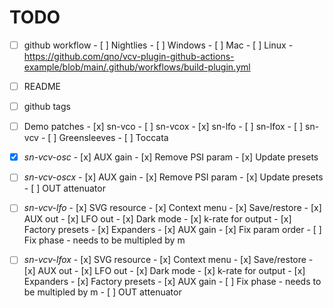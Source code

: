 # TODO

- [ ] github workflow
      - [ ] Nightlies
            - [ ] Windows
            - [ ] Mac
            - [ ] Linux
      - https://github.com/qno/vcv-plugin-github-actions-example/blob/main/.github/workflows/build-plugin.yml

- [ ] README
- [ ] github tags
- [ ] Demo patches
      - [x] sn-vco
      - [ ] sn-vcox
      - [x] sn-lfo
      - [ ] sn-lfox
      - [ ] sn-vcv
      - [ ] Greensleeves
      - [ ] Toccata

- [x] _sn-vcv-osc_
      - [x] AUX gain
      - [x] Remove PSI param
      - [x] Update presets

- [ ] _sn-vcv-oscx_
      - [x] AUX gain
      - [x] Remove PSI param
      - [x] Update presets
      - [ ] OUT attenuator

- [ ] _sn-vcv-lfo_
      - [x] SVG resource
      - [x] Context menu
      - [x] Save/restore
      - [x] AUX out
      - [x] LFO out
      - [x] Dark mode
      - [x] k-rate for output
      - [x] Factory presets
      - [x] Expanders
      - [x] AUX gain
      - [x] Fix param order
      - [ ] Fix phase - needs to be multipled by m

- [ ] _sn-vcv-lfox_
      - [x] SVG resource
      - [x] Context menu
      - [x] Save/restore
      - [x] AUX out
      - [x] LFO out
      - [x] Dark mode
      - [x] k-rate for output
      - [x] Expanders
      - [x] Factory presets
      - [x] AUX gain
      - [ ] Fix phase - needs to be multipled by m
      - [ ] OUT attenuator

